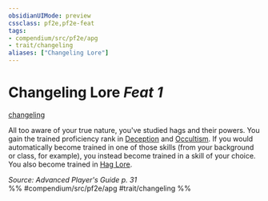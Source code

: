 ```yaml
---
obsidianUIMode: preview
cssclass: pf2e,pf2e-feat
tags:
- compendium/src/pf2e/apg
- trait/changeling
aliases: ["Changeling Lore"]
---
```

# Changeling Lore  *Feat 1*  
[changeling](/rules/traits/changeling-b1.md)  


All too aware of your true nature, you've studied hags and their powers. You gain the trained proficiency rank in [Deception](/compendium/skills.md#Deception) and [Occultism](/compendium/skills.md#Occultism). If you would automatically become trained in one of those skills (from your background or class, for example), you instead become trained in a skill of your choice. You also become trained in [Hag Lore](/compendium/skills.md#Lore).

*Source: Advanced Player's Guide p. 31*  
%% #compendium/src/pf2e/apg #trait/changeling %%